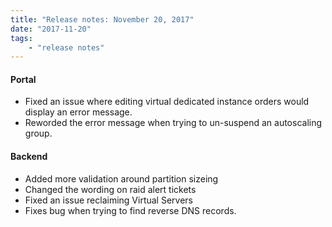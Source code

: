 ```yaml
---
title: "Release notes: November 20, 2017"
date: "2017-11-20"
tags:
    - "release notes"
---
```


#### Portal
+ Fixed an issue where editing virtual dedicated instance orders would display an error message.
+ Reworded the error message when trying to un-suspend an autoscaling group.

#### Backend
+ Added more validation around partition sizeing
+ Changed the wording on raid alert tickets
+ Fixed an issue reclaiming Virtual Servers
+ Fixes bug when trying to find reverse DNS records. 